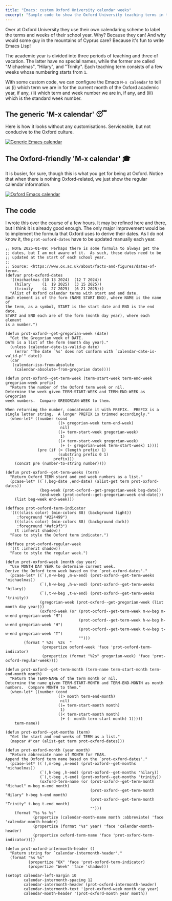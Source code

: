 ```yaml
---
title: "Emacs: custom Oxford University calendar weeks"
excerpt: "Sample code to show the Oxford University teaching terms in the Emacs calendar."
---
```


Over at Oxford University they use their own calendaring scheme to
label the terms and weeks of their school year. Why? Because they can!
And why would some guy in the mountains of Cyprus care? Because it's
fun to write Emacs Lisp!

The academic year is divided into three periods of teaching and three
of vacation. The latter have no special names, while the former are
called "Michaelmas", "Hilary", and "Trinity". Each teaching term
consists of a few weeks whose numbering starts from `1`.

With some custom code, we can configure the Emacs `M-x calendar` to
tell us (i) which term we are in for the current month of the Oxford
academic year, if any, (ii) which term and week number we are in, if
any, and (iii) which is the standard week number.

## The generic 'M-x calendar' 😴

Here is how it looks without any customisations. Serviceable, but not
conducive to the Oxford culture.

<a href="{{'/assets/images/attachments/2025-01-09-emacs-calendar-generic.png' | absolute_url }}"><img alt="Generic Emacs calendar" src="{{'/assets/images/attachments/2025-01-09-emacs-calendar-generic.png' | absolute_url }}"/></a>

## The Oxford-friendly 'M-x calendar' 🎓

It is busier, for sure, though this is what you get for being at
Oxford. Notice that when there is nothing Oxford-related, we just show
the regular calendar information.

<a href="{{'/assets/images/attachments/2025-01-09-emacs-calendar-oxford.png' | absolute_url }}"><img alt="Oxford Emacs calendar" src="{{'/assets/images/attachments/2025-01-09-emacs-calendar-oxford.png' | absolute_url }}"/></a>

## The code

I wrote this over the course of a few hours. It may be refined here
and there, but I think it is already good enough. The only major
improvement would be to implement the formula that Oxford uses to
derive their dates. As I do not know it, the `prot-oxford-dates` have
to be updated manually each year.

```elisp
;; NOTE 2025-01-09: Perhaps there is some formula to always get the
;; dates, but I am not aware of it.  As such, these dates need to be
;; updated at the start of each school year.
;;
;; Source: <https://www.ox.ac.uk/about/facts-and-figures/dates-of-term>.
(defvar prot-oxford-dates
  '((michaelmas (10 13 2024)  (12 7 2024))
    (hilary     (1  19 2025)  (3 15 2025))
    (trinity    (4  27 2025)  (6 21 2025)))
  "Alist of Oxford calendar terms with start and end date.
Each element is of the form (NAME START END), where NAME is the name of
the term, as a symbol, START is the start date and END is the end date.
START and END each are of the form (month day year), where each element
is a number.")

(defun prot-oxford--get-gregorian-week (date)
  "Get the Gregorian week of DATE.
DATE is a list of the form (month day year)."
  (unless (calendar-date-is-valid-p date)
    (error "The date `%s' does not conform with `calendar-date-is-valid-p'" date))
  (car
   (calendar-iso-from-absolute
    (calendar-absolute-from-gregorian date))))

(defun prot-oxford--get-term-week (term-start-week term-end-week gregorian-week prefix)
  "Return the number of the Oxford term week or nil.
Determine the week given TERM-START-WEEK and TERM-END-WEEK as Gregorian
week numbers.  Compare GREGORIAN-WEEK to them.

When returning the number, concatenate it with PREFIX.  PREFIX is a
single letter string.  A longer PREFIX is trimmed accordingly."
  (when-let* ((number (cond
                       ((> gregorian-week term-end-week)
                        nil)
                       ((= term-start-week gregorian-week)
                        1)
                       ((< term-start-week gregorian-week)
                        (+ (- gregorian-week term-start-week) 1))))
              (pre (if (> (length prefix) 1)
                       (substring prefix 0 1)
                     prefix)))
    (concat pre (number-to-string number))))

(defun prot-oxford--get-term-weeks (term)
  "Return Oxford TERM stard and end week numbers as a list."
  (pcase-let* ((`(,beg-date ,end-date) (alist-get term prot-oxford-dates))
               (beg-week (prot-oxford--get-gregorian-week beg-date))
               (end-week (prot-oxford--get-gregorian-week end-date)))
    (list beg-week end-week)))

(defface prot-oxford-term-indicator
  '((((class color) (min-colors 88) (background light))
     :foreground "#224499")
    (((class color) (min-colors 88) (background dark))
     :foreground "#afc9f3")
    (t :inherit shadow))
  "Face to style the Oxford term indicator.")

(defface prot-oxford-regular-week
  '((t :inherit shadow))
  "Face to style the regular week.")

(defun prot-oxford-week (month day year)
  "Use MONTH DAY YEAR to determine current week.
Derive the Oxford term week based on the `prot-oxford-dates'."
  (pcase-let* ((`(,m-w-beg ,m-w-end) (prot-oxford--get-term-weeks 'michaelmas))
               (`(,h-w-beg ,h-w-end) (prot-oxford--get-term-weeks 'hilary))
               (`(,t-w-beg ,t-w-end) (prot-oxford--get-term-weeks 'trinity))
               (gregorian-week (prot-oxford--get-gregorian-week (list month day year)))
               (oxford-week (or (prot-oxford--get-term-week m-w-beg m-w-end gregorian-week "M")
                                (prot-oxford--get-term-week h-w-beg h-w-end gregorian-week "H")
                                (prot-oxford--get-term-week t-w-beg t-w-end gregorian-week "T")
                                "")))
        (format " %2s  %2s  "
                (propertize oxford-week 'face 'prot-oxford-term-indicator)
                (propertize (format "%2s" gregorian-week) 'face 'prot-oxford-regular-week))))

(defun prot-oxford--get-term-month (term-name term-start-month term-end-month month)
  "Return the TERM-NAME of the term month or nil.
Determine the name given TERM-START-MONTH and TERM-END-MONTH as month
numbers.  Compare MONTH to them."
  (when-let* ((number (cond
                       ((> month term-end-month)
                        nil)
                       ((= term-start-month month)
                        1)
                       ((< term-start-month month)
                        (+ (- month term-start-month) 1)))))
    term-name))

(defun prot-oxford--get-months (term)
  "Get the start and end weeks of TERM as a list."
  (mapcar #'car (alist-get term prot-oxford-dates)))

(defun prot-oxford-month (year month)
  "Return abbreviate name of MONTH for YEAR.
Append the Oxford term name based on the `prot-oxford-dates'."
  (pcase-let* ((`(,m-beg ,m-end) (prot-oxford--get-months 'michaelmas))
               (`(,h-beg ,h-end) (prot-oxford--get-months 'hilary))
               (`(,t-beg ,t-end) (prot-oxford--get-months 'trinity))
               (oxford-term-name (or (prot-oxford--get-term-month "Michael" m-beg m-end month)
                                     (prot-oxford--get-term-month "Hilary" h-beg h-end month)
                                     (prot-oxford--get-term-month "Trinity" t-beg t-end month)
                                     "")))
    (format "%s %s %s"
            (propertize (calendar-month-name month :abbreviate) 'face 'calendar-month-header)
            (propertize (format "%s" year) 'face 'calendar-month-header)
            (propertize oxford-term-name 'face 'prot-oxford-term-indicator))))

(defun prot-oxford-intermonth-header ()
  "Return string for `calendar-intermonth-header'."
  (format "%s %s"
          (propertize "OX" 'face 'prot-oxford-term-indicator)
          (propertize "Week" 'face 'shadow)))

(setopt calendar-left-margin 10
        calendar-intermonth-spacing 12
        calendar-intermonth-header (prot-oxford-intermonth-header)
        calendar-intermonth-text '(prot-oxford-week month day year)
        calendar-month-header '(prot-oxford-month year month))
```
